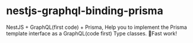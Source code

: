 # nestjs-graphql-binding-prisma
 NestJS + GraphQL(first code) + Prisma, Help you to implement the Prisma template interface as a GraphQL(code first) Type classes. 🎉Fast work!
